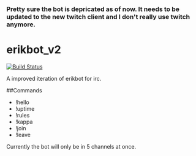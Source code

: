 ### Pretty sure the bot is depricated as of now. It needs to be updated to the new twitch client and I don't really use twitch anymore.

# erikbot_v2
[![Build Status](https://travis-ci.org/enilsen16/erikbot_v2.svg?branch=master)](https://travis-ci.org/enilsen16/erikbot_v2)


A improved iteration of erikbot for irc.

##Commands

- !hello
- !uptime
- !rules
- !kappa
- !join
- !leave

Currently the bot will only be in 5 channels at once.
